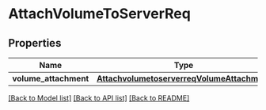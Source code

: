 # AttachVolumeToServerReq

## Properties
Name | Type | Description | Notes
------------ | ------------- | ------------- | -------------
**volume_attachment** | [**AttachvolumetoserverreqVolumeAttachment**](AttachvolumetoserverreqVolumeAttachment.md) |  | [optional] 

[[Back to Model list]](../README.md#documentation-for-models) [[Back to API list]](../README.md#documentation-for-api-endpoints) [[Back to README]](../README.md)


